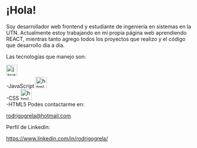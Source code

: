 # ¡Hola! 


 Soy desarrollador web frontend y estudiante de ingeniería en sistemas en la UTN. Actualmente estoy trabajando en mi propia página web aprendiendo REACT, mientras tanto agrego todos los proyectos que realizo y el código que desarrollo día a día.
 
  Las tecnologías que manejo son:
  
   <img src="https://github.com/GrelaR/GrelaR/blob/main/javascript.png" alt="javascript icon"  height="30"/>&nbsp;&nbsp;</br> -JavaScript
  <img src="https://github.com/GrelaR/GrelaR/blob/main/CSS.png" alt="html5 icon"  height="30"/>&nbsp;&nbsp;</br> -CSS
   <img src="https://github.com/GrelaR/GrelaR/blob/main/HTML5.png" alt="html5 icon"  height="30"/>&nbsp;&nbsp;</br> -HTML5
 Podes contactarme en:

 rodrigogrela@hotmail.com
 
 Perfil de LinkedIn:
  
 https://www.linkedin.com/in/rodrigogrela/
 
 
